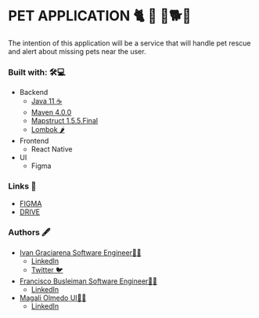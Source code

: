 # PET APPLICATION 🐈 🐇 🐹🐕🦔
The intention of this application will be a service that will handle pet rescue and alert about missing pets near the user. 

### Built with: 🛠️💻
- Backend
  - [Java 11 ☕](https://www.oracle.com/java/technologies/javase/11-relnote-issues.html)
  - [Maven 4.0.0](https://maven.apache.org/ref/4-LATEST/)
  - [Mapstruct 1.5.5.Final](https://mapstruct.org/documentation/stable/reference/html/)
  - [Lombok 🌶️](https://projectlombok.org/features/)
- Frontend
  - React Native   
- UI
  - Figma   

### Links 🔗
- [FIGMA](https://www.figma.com/files/team/899368568662594186/PET-APPLICATION?fuid=899368560089925632)
- [DRIVE](https://drive.google.com/drive/u/0/folders/1zRalqlzc38YuqJikEXmUCbkR7372HMDg)

### Authors 🖋️
- [Ivan Graciarena Software Engineer👨‍💻](https://github.com/IGraciarena)
  - [LinkedIn](https://www.linkedin.com/in/ivan-graciarena/)
  - [Twitter 🐦](https://www.twitter.com/IGraciarena)
- [Francisco Busleiman Software Engineer👨‍💻](https://github.com/franbusleiman)
  - [LinkedIn](https://www.linkedin.com/in/franciscobusleiman/)
- [Magali Olmedo UI👩‍💻](https://github.com/MagaliOlmedo)
  - [LinkedIn](https://www.linkedin.com/in/dayanamagaliolmedo/)
